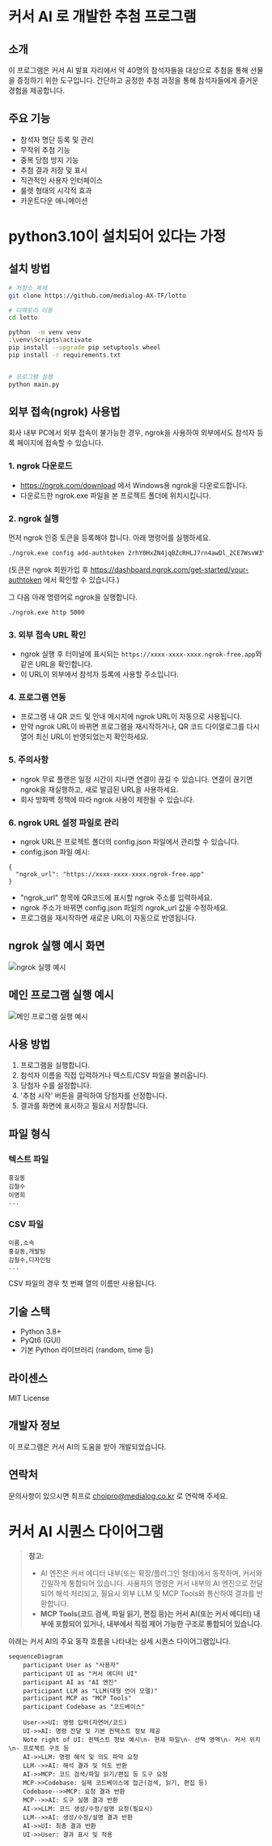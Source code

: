 # 커서 AI 로 개발한  추첨 프로그램

## 소개
이 프로그램은 커서 AI 발표 자리에서 약 40명의 참석자들을 대상으로 추첨을 통해 선물을 증정하기 위한 도구입니다. 간단하고 공정한 추첨 과정을 통해 참석자들에게 즐거운 경험을 제공합니다.

## 주요 기능
- 참석자 명단 등록 및 관리
- 무작위 추첨 기능
- 중복 당첨 방지 기능
- 추첨 결과 저장 및 표시
- 직관적인 사용자 인터페이스
- 룰렛 형태의 시각적 효과
- 카운트다운 애니메이션

# python3.10이 설치되어 있다는 가정

## 설치 방법
```bash
# 저장소 복제
git clone https://github.com/medialog-AX-TF/lotto

# 디렉토리 이동
cd lotto

python  -m venv venv
.\venv\Scripts\activate
pip install --upgrade pip setuptools wheel
pip install -r requirements.txt


# 프로그램 실행
python main.py
```

## 외부 접속(ngrok) 사용법
회사 내부 PC에서 외부 접속이 불가능한 경우, ngrok을 사용하여 외부에서도 참석자 등록 페이지에 접속할 수 있습니다.

### 1. ngrok 다운로드
- https://ngrok.com/download 에서 Windows용 ngrok을 다운로드합니다.
- 다운로드한 ngrok.exe 파일을 본 프로젝트 폴더에 위치시킵니다.

### 2. ngrok 실행
먼저 ngrok 인증 토큰을 등록해야 합니다. 아래 명령어를 실행하세요.
```bash
./ngrok.exe config add-authtoken 2rhY0HxZN4jqBZcRHLJ7rn4awDl_2CE7WsvW3YqK1BLgVZkPk
```
(토큰은 ngrok 회원가입 후 https://dashboard.ngrok.com/get-started/your-authtoken 에서 확인할 수 있습니다.)

그 다음 아래 명령어로 ngrok을 실행합니다.
```bash
./ngrok.exe http 5000
```

### 3. 외부 접속 URL 확인
- ngrok 실행 후 터미널에 표시되는 `https://xxxx-xxxx-xxxx.ngrok-free.app`와 같은 URL을 확인합니다.
- 이 URL이 외부에서 참석자 등록에 사용할 주소입니다.

### 4. 프로그램 연동
- 프로그램 내 QR 코드 및 안내 메시지에 ngrok URL이 자동으로 사용됩니다.
- 만약 ngrok URL이 바뀌면 프로그램을 재시작하거나, QR 코드 다이얼로그를 다시 열어 최신 URL이 반영되었는지 확인하세요.

### 5. 주의사항
- ngrok 무료 플랜은 일정 시간이 지나면 연결이 끊길 수 있습니다. 연결이 끊기면 ngrok을 재실행하고, 새로 발급된 URL을 사용하세요.
- 회사 방화벽 정책에 따라 ngrok 사용이 제한될 수 있습니다.

### 6. ngrok URL 설정 파일로 관리
- ngrok URL은 프로젝트 폴더의 config.json 파일에서 관리할 수 있습니다.
- config.json 파일 예시:
```
{
  "ngrok_url": "https://xxxx-xxxx-xxxx.ngrok-free.app"
}
```
- "ngrok_url" 항목에 QR코드에 표시할 ngrok 주소를 입력하세요.
- ngrok 주소가 바뀌면 config.json 파일의 ngrok_url 값을 수정하세요.
- 프로그램을 재시작하면 새로운 URL이 자동으로 반영됩니다.

## ngrok 실행 예시 화면

![ngrok 실행 예시](images/ngrok_example.png)

## 메인 프로그램 실행 예시

![메인 프로그램 실행 예시](images/main.png)

## 사용 방법
1. 프로그램을 실행합니다.
2. 참석자 이름을 직접 입력하거나 텍스트/CSV 파일을 불러옵니다.
3. 당첨자 수를 설정합니다.
4. '추첨 시작' 버튼을 클릭하여 당첨자를 선정합니다.
5. 결과를 화면에 표시하고 필요시 저장합니다.

## 파일 형식
### 텍스트 파일
```
홍길동
김철수
이영희
...
```

### CSV 파일
```
이름,소속
홍길동,개발팀
김철수,디자인팀
...
```
CSV 파일의 경우 첫 번째 열의 이름만 사용됩니다.

## 기술 스택
- Python 3.8+
- PyQt6 (GUI)
- 기본 Python 라이브러리 (random, time 등)

## 라이센스
MIT License

## 개발자 정보
이 프로그램은 커서 AI의 도움을 받아 개발되었습니다.

## 연락처
문의사항이 있으시면  최프로 choipro@medialog.co.kr  로 연락해 주세요. 


# 커서 AI 시퀀스 다이어그램

> **참고:**
> - AI 엔진은 커서 에디터 내부(또는 확장/플러그인 형태)에서 동작하며, 커서와 긴밀하게 통합되어 있습니다. 사용자의 명령은 커서 내부의 AI 엔진으로 전달되어 해석·처리되고, 필요시 외부 LLM 및 MCP Tools와 통신하여 결과를 반환합니다.
> - **MCP Tools(코드 검색, 파일 읽기, 편집 등)는 커서 AI(또는 커서 에디터) 내부에 포함되어 있거나, 내부에서 직접 제어 가능한 구조로 통합되어 있습니다.**

아래는 커서 AI의 주요 동작 흐름을 나타내는 상세 시퀀스 다이어그램입니다.

```mermaid
sequenceDiagram
    participant User as "사용자"
    participant UI as "커서 에디터 UI"
    participant AI as "AI 엔진"
    participant LLM as "LLM(대형 언어 모델)"
    participant MCP as "MCP Tools"
    participant Codebase as "코드베이스"

    User->>UI: 명령 입력(자연어/코드)
    UI->>AI: 명령 전달 및 기본 컨텍스트 정보 제공
    Note right of UI: 컨텍스트 정보 예시\n- 현재 파일\n- 선택 영역\n- 커서 위치\n- 프로젝트 구조 등
    AI->>LLM: 명령 해석 및 의도 파악 요청
    LLM-->>AI: 해석 결과 및 의도 반환
    AI->>MCP: 코드 검색/파일 읽기/편집 등 도구 요청
    MCP->>Codebase: 실제 코드베이스에 접근(검색, 읽기, 편집 등)
    Codebase-->>MCP: 요청 결과 반환
    MCP-->>AI: 도구 실행 결과 반환
    AI->>LLM: 코드 생성/수정/설명 요청(필요시)
    LLM-->>AI: 생성/수정/설명 결과 반환
    AI->>UI: 최종 결과 반환
    UI->>User: 결과 표시 및 적용
``` 

